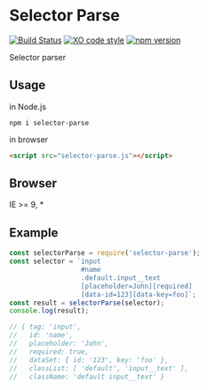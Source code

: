 # Selector Parse

[![Build Status](https://travis-ci.org/totora0155/selector-parse.svg?branch=master)](https://travis-ci.org/totora0155/selector-parse)
[![XO code style](https://img.shields.io/badge/code_style-XO-5ed9c7.svg)](https://github.com/sindresorhus/xo)
[![npm version](https://badge.fury.io/js/selector-parse.svg)](https://badge.fury.io/js/selector-parse)

Selector parser

## Usage

in Node.js

```
npm i selector-parse
```

in browser

```html
<script src="selector-parse.js"></script>
```

## Browser

IE >= 9, *

## Example

```js
const selectorParse = require('selector-parse');
const selector = `input
                  #name
                  .default.input__text
                  [placeholder=John][required]
                  [data-id=123][data-key=foo]`;
const result = selectorParse(selector);
console.log(result);

// { tag: 'input',
//   id: 'name',
//   placeholder: 'John',
//   required: true,
//   dataSet: { id: '123', key: 'foo' },
//   classList: [ 'default', 'input__text' ],
//   className: 'default input__text' }

```
